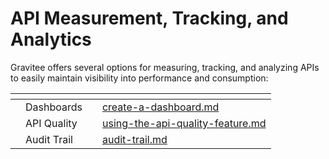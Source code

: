 # API Measurement, Tracking, and Analytics

Gravitee offers several options for measuring, tracking, and analyzing APIs to easily maintain visibility into performance and consumption:

<table data-view="cards"><thead><tr><th></th><th></th><th></th><th data-hidden data-card-target data-type="content-ref"></th></tr></thead><tbody><tr><td></td><td>Dashboards</td><td></td><td><a href="create-a-dashboard.md">create-a-dashboard.md</a></td></tr><tr><td></td><td>API Quality</td><td></td><td><a href="using-the-api-quality-feature.md">using-the-api-quality-feature.md</a></td></tr><tr><td></td><td>Audit Trail</td><td></td><td><a href="audit-trail.md">audit-trail.md</a></td></tr></tbody></table>

